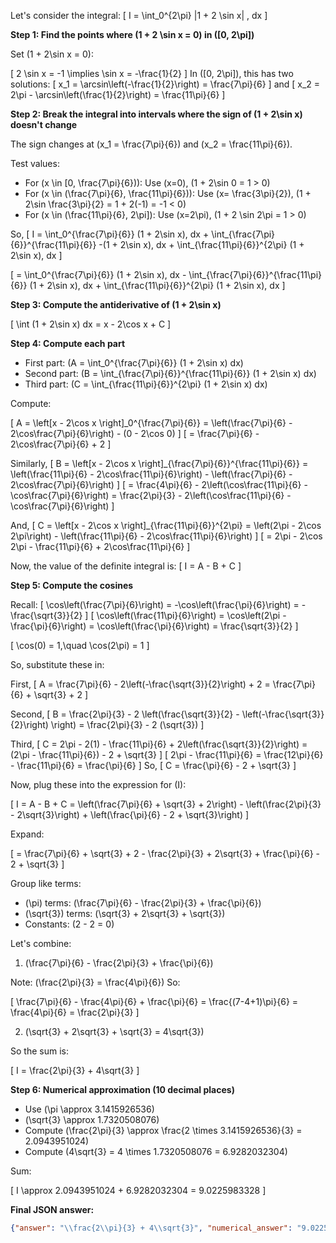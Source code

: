 Let's consider the integral:
\[
I = \int_0^{2\pi} |1 + 2 \sin x| \, dx
\]

**Step 1: Find the points where \(1 + 2 \sin x = 0\) in \([0, 2\pi]\)**

Set \(1 + 2\sin x = 0\):

\[
2 \sin x = -1 \implies \sin x = -\frac{1}{2}
\]
In \([0, 2\pi]\), this has two solutions:
\[
x_1 = \arcsin\left(-\frac{1}{2}\right) = \frac{7\pi}{6}
\]
and
\[
x_2 = 2\pi - \arcsin\left(\frac{1}{2}\right) = \frac{11\pi}{6}
\]

**Step 2: Break the integral into intervals where the sign of \(1 + 2\sin x\) doesn't change**

The sign changes at \(x_1 = \frac{7\pi}{6}\) and \(x_2 = \frac{11\pi}{6}\).

Test values:
- For \(x \in [0, \frac{7\pi}{6})\): Use \(x=0\), \(1 + 2\sin 0 = 1 > 0\)
- For \(x \in (\frac{7\pi}{6}, \frac{11\pi}{6})\): Use \(x= \frac{3\pi}{2}\), \(1 + 2\sin \frac{3\pi}{2} = 1 + 2(-1) = -1 < 0\)
- For \(x \in (\frac{11\pi}{6}, 2\pi]\): Use \(x=2\pi\), \(1 + 2 \sin 2\pi = 1 > 0\)

So,
\[
I = \int_0^{\frac{7\pi}{6}} (1 + 2\sin x)\, dx + \int_{\frac{7\pi}{6}}^{\frac{11\pi}{6}} -(1 + 2\sin x)\, dx + \int_{\frac{11\pi}{6}}^{2\pi} (1 + 2\sin x)\, dx
\]

\[
= \int_0^{\frac{7\pi}{6}} (1 + 2\sin x)\, dx - \int_{\frac{7\pi}{6}}^{\frac{11\pi}{6}} (1 + 2\sin x)\, dx + \int_{\frac{11\pi}{6}}^{2\pi} (1 + 2\sin x)\, dx
\]

**Step 3: Compute the antiderivative of \(1 + 2\sin x\)**

\[
\int (1 + 2\sin x) dx = x - 2\cos x + C
\]

**Step 4: Compute each part**

- First part: \(A = \int_0^{\frac{7\pi}{6}} (1 + 2\sin x) dx\)
- Second part: \(B = \int_{\frac{7\pi}{6}}^{\frac{11\pi}{6}} (1 + 2\sin x) dx\)
- Third part: \(C = \int_{\frac{11\pi}{6}}^{2\pi} (1 + 2\sin x) dx\)

Compute:

\[
A = \left[x - 2\cos x \right]_0^{\frac{7\pi}{6}} = \left(\frac{7\pi}{6} - 2\cos\frac{7\pi}{6}\right) - (0 - 2\cos 0)
\]
\[
= \frac{7\pi}{6} - 2\cos\frac{7\pi}{6} + 2
\]

Similarly,
\[
B = \left[x - 2\cos x \right]_{\frac{7\pi}{6}}^{\frac{11\pi}{6}} = \left(\frac{11\pi}{6} - 2\cos\frac{11\pi}{6}\right) - \left(\frac{7\pi}{6} - 2\cos\frac{7\pi}{6}\right)
\]
\[
= \frac{4\pi}{6} - 2\left(\cos\frac{11\pi}{6} - \cos\frac{7\pi}{6}\right) = \frac{2\pi}{3} - 2\left(\cos\frac{11\pi}{6} - \cos\frac{7\pi}{6}\right)
\]

And,
\[
C = \left[x - 2\cos x \right]_{\frac{11\pi}{6}}^{2\pi} = \left(2\pi - 2\cos 2\pi\right) - \left(\frac{11\pi}{6} - 2\cos\frac{11\pi}{6}\right)
\]
\[
= 2\pi - 2\cos 2\pi - \frac{11\pi}{6} + 2\cos\frac{11\pi}{6}
\]

Now, the value of the definite integral is:
\[
I = A - B + C
\]

**Step 5: Compute the cosines**

Recall:
\[
\cos\left(\frac{7\pi}{6}\right) = -\cos\left(\frac{\pi}{6}\right) = -\frac{\sqrt{3}}{2}
\]
\[
\cos\left(\frac{11\pi}{6}\right) = \cos\left(2\pi - \frac{\pi}{6}\right) = \cos\left(\frac{\pi}{6}\right) = \frac{\sqrt{3}}{2}
\]

\[
\cos(0) = 1,\quad \cos(2\pi) = 1
\]

So, substitute these in:

First,
\[
A = \frac{7\pi}{6} - 2\left(-\frac{\sqrt{3}}{2}\right) + 2 = \frac{7\pi}{6} + \sqrt{3} + 2
\]

Second,
\[
B = \frac{2\pi}{3} - 2 \left(\frac{\sqrt{3}}{2} - \left(-\frac{\sqrt{3}}{2}\right) \right) = \frac{2\pi}{3} - 2 (\sqrt{3})
\]

Third,
\[
C = 2\pi - 2(1) - \frac{11\pi}{6} + 2\left(\frac{\sqrt{3}}{2}\right) = (2\pi - \frac{11\pi}{6}) - 2 + \sqrt{3}
\]
\[
2\pi - \frac{11\pi}{6} = \frac{12\pi}{6} - \frac{11\pi}{6} = \frac{\pi}{6}
\]
So,
\[
C = \frac{\pi}{6} - 2 + \sqrt{3}
\]

Now, plug these into the expression for \(I\):

\[
I = A - B + C = \left(\frac{7\pi}{6} + \sqrt{3} + 2\right) - \left(\frac{2\pi}{3} - 2\sqrt{3}\right) + \left(\frac{\pi}{6} - 2 + \sqrt{3}\right)
\]

Expand:

\[
= \frac{7\pi}{6} + \sqrt{3} + 2 - \frac{2\pi}{3} + 2\sqrt{3} + \frac{\pi}{6} - 2 + \sqrt{3}
\]

Group like terms:

- \(\pi\) terms: \(\frac{7\pi}{6} - \frac{2\pi}{3} + \frac{\pi}{6}\)
- \(\sqrt{3}\) terms: \(\sqrt{3} + 2\sqrt{3} + \sqrt{3}\)
- Constants: \(2 - 2 = 0\)

Let's combine:

1. \(\frac{7\pi}{6} - \frac{2\pi}{3} + \frac{\pi}{6}\)

Note: \(\frac{2\pi}{3} = \frac{4\pi}{6}\)
So:

\[
\frac{7\pi}{6} - \frac{4\pi}{6} + \frac{\pi}{6} = \frac{(7-4+1)\pi}{6} = \frac{4\pi}{6} = \frac{2\pi}{3}
\]

2. \(\sqrt{3} + 2\sqrt{3} + \sqrt{3} = 4\sqrt{3}\)

So the sum is:

\[
I = \frac{2\pi}{3} + 4\sqrt{3}
\]

**Step 6: Numerical approximation (10 decimal places)**

- Use \(\pi \approx 3.1415926536\)
- \(\sqrt{3} \approx 1.7320508076\)
- Compute \(\frac{2\pi}{3} \approx \frac{2 \times 3.1415926536}{3} = 2.0943951024\)
- Compute \(4\sqrt{3} = 4 \times 1.7320508076 = 6.9282032304\)

Sum:

\[
I \approx 2.0943951024 + 6.9282032304 = 9.0225983328
\]

**Final JSON answer:**
```json
{"answer": "\\frac{2\\pi}{3} + 4\\sqrt{3}", "numerical_answer": "9.0225983328"}
```